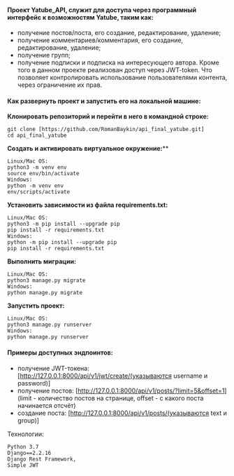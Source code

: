 #### Проект Yatube_API, служит для доступа через программный интерфейс к возможностям Yatube, таким как:
- получение постов/поста, его создание, редактирование, удаление;
- получение комментариев/комментария, его создание, редактирование, удаление;
- получение групп;
- получение подписки и подписка на интересующего автора.
Кроме того в данном проекте реализован доступ через JWT-token. 
Что позволяет контролировать использование пользователями контента, через ограничение их прав.

#### Как развернуть проект и запустить его на локальной машине:

**Клонировать репозиторий и перейти в него в командной строке:**
```
git clone [https://github.com/RomanBaykin/api_final_yatube.git]
cd api_final_yatube
```
**Cоздать и активировать виртуальное окружение:****
```
Linux/Mac OS:
python3 -m venv env
source env/bin/activate
Windows:
python -m venv env
env/scripts/activate
```
**Установить зависимости из файла requirements.txt:**
```
Linux/Mac OS:
python3 -m pip install --upgrade pip
pip install -r requirements.txt
Windows:
python -m pip install --upgrade pip
pip install -r requirements.txt
```
**Выполнить миграции:**
```
Linux/Mac OS:
python3 manage.py migrate
Windows:
python manage.py migrate
```
**Запустить проект:**
```
Linux/Mac OS:
python3 manage.py runserver
Windows:
python manage.py runserver
```
#### Примеры доступных эндпоинтов:
- получение JWT-токена: [http://127.0.0.1:8000/api/v1/jwt/create/(указываются username и password)]
- получение постов: [http://127.0.0.1:8000/api/v1/posts/?limit=5&offset=1] (limit - количество постов на странице, offset - с какого поста начинается отсчёт)
- создание поста: [http://127.0.0.1:8000/api/v1/posts/(указываются text и group)]

Технологии:
```
Python 3.7
Django==2.2.16
Django Rest Framework,
Simple JWT
```
